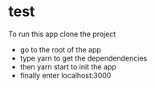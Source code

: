 # test

To run this app clone the project

- go to the root of the app 
- type yarn to get the dependendencies 
- then yarn start to init the app 
- finally enter localhost:3000
